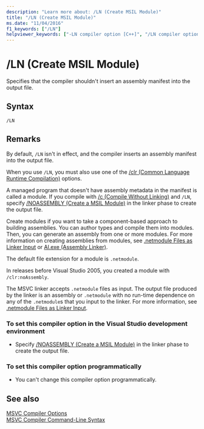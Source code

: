 ```yaml
---
description: "Learn more about: /LN (Create MSIL Module)"
title: "/LN (Create MSIL Module)"
ms.date: "11/04/2016"
f1_keywords: ["/LN"]
helpviewer_keywords: ["-LN compiler option [C++]", "/LN compiler option [C++]"]
---
```

# /LN (Create MSIL Module)

Specifies that the compiler shouldn't insert an assembly manifest into the output file.

## Syntax

```
/LN
```

## Remarks

By default, `/LN` isn't in effect, and the compiler inserts an assembly manifest into the output file.

When you use `/LN`, you must also use one of the [/clr (Common Language Runtime Compilation)](clr-common-language-runtime-compilation.md) options.

A managed program that doesn't have assembly metadata in the manifest is called a module. If you compile with [/c (Compile Without Linking)](c-compile-without-linking.md) and `/LN`, specify [/NOASSEMBLY (Create a MSIL Module)](noassembly-create-a-msil-module.md) in the linker phase to create the output file.

Create modules if you want to take a component-based approach to building assemblies. You can author types and compile them into modules. Then, you can generate an assembly from one or more modules. For more information on creating assemblies from modules, see [.netmodule Files as Linker Input](netmodule-files-as-linker-input.md) or [Al.exe (Assembly Linker)](/dotnet/framework/tools/al-exe-assembly-linker).

The default file extension for a module is `.netmodule`.

In releases before Visual Studio 2005, you created a module with `/clr:noAssembly`.

The MSVC linker accepts `.netmodule` files as input. The output file produced by the linker is an assembly or `.netmodule` with no run-time dependence on any of the `.netmodule`s that you input to the linker. For more information, see [.netmodule Files as Linker Input](netmodule-files-as-linker-input.md).

### To set this compiler option in the Visual Studio development environment

- Specify [/NOASSEMBLY (Create a MSIL Module)](noassembly-create-a-msil-module.md) in the linker phase to create the output file.

### To set this compiler option programmatically

- You can't change this compiler option programmatically.

## See also

[MSVC Compiler Options](compiler-options.md)<br/>
[MSVC Compiler Command-Line Syntax](compiler-command-line-syntax.md)
